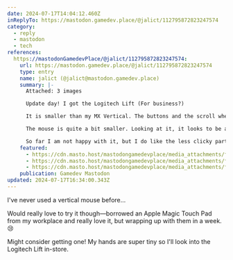 ```yaml
---
date: 2024-07-17T14:04:12.460Z
inReplyTo: https://mastodon.gamedev.place/@jalict/112795872823247574
category:
  - reply
  - mastodon
  - tech
references:
  https://mastodonGamedevPlace/@jalict/112795872823247574:
    url: https://mastodon.gamedev.place/@jalict/112795872823247574
    type: entry
    name: jalict (@jalict@mastodon.gamedev.place)
    summary: |-
      Attached: 3 images

      Update day! I got the Logitech Lift (For business?)

      It is smaller than my MX Vertical. The buttons and the scroll wheel has been heaviliy damped so they are silenced and less clicky, similar to a touchpad - I assume that the business part?

      The mouse is quite a bit smaller. Looking at it, it looks to be a greater fit for my hand.. But right now it feels too small. 

      So far I am not happy with it, but I do like the less clicky part so I think I'll keep it.
    featured:
      - https://cdn.masto.host/mastodongamedevplace/media_attachments/files/112/795/862/268/840/502/original/2f5d3be85a029c4c.png
      - https://cdn.masto.host/mastodongamedevplace/media_attachments/files/112/795/862/640/810/223/original/80e6bbdd77b10d5f.png
      - https://cdn.masto.host/mastodongamedevplace/media_attachments/files/112/795/862/856/425/143/original/ccf367178f8462e3.png
    publication: Gamedev Mastodon
updated: 2024-07-17T16:34:00.343Z
---
```


I've never used a vertical mouse before...

Would really love to try it though—borrowed an Apple Magic Touch Pad from my workplace and really love it, but wrapping up with them in a week. 😢

Might consider getting one! My hands are super tiny so I'll look into the Logitech Lift in-store.
